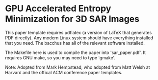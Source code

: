 # GPU Accelerated Entropy Minimization for 3D SAR Images

This paper template requires pdflatex (a version of LaTeX that
generates PDF directly). Any modern Linux system should have
everything installed that you need. The bacchus has all of the
relevant software installed.

The Makefile here is used to compile the paper into 'sar_paper.pdf'.
It requires GNU make, so you may need to type 'gmake'. 

Note: Adopted from Mark Hempstead, who adopted from Matt Welsh at Harvard and
the offical ACM conference paper templates.
